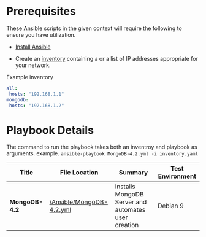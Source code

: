# Prerequisites
These Ansible scripts in the given context will require the following to ensure you have utilization.

- [Install Ansible](https://docs.ansible.com/ansible/latest/installation_guide/intro_installation.html)

- Create an [inventory](https://docs.ansible.com/ansible/latest/plugins/inventory/yaml.html) containing a or a list of IP addresses appropriate for your network.

Example inventory
```yaml
all:
 hosts: "192.168.1.1"
mongodb:
 hosts: "192.168.1.2"
```


# Playbook Details 
The command to run the playbook takes both an inventroy and playbook as arguments.  example. `ansible-playbook MongoDB-4.2.yml -i inventory.yaml`

| Title | File Location | Summary | Test Environment |
| ------ | ------ | ------ | ------ |
| **MongoDB-4.2** | [/Ansible/MongoDB-4.2.yml](/Ansible/MongoDB-4.2.yml) | Installs MongoDB Server and automates user creation | Debian 9 |


